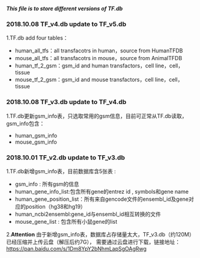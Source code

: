 ##### This file is to store different versions of TF.db


### 2018.10.08 TF_v4.db update to TF_v5.db
1.TF.db add four tables：
+ human_all_tfs：all transfacotrs in human，source from HumanTFDB
+ mouse_all_tfs：all transfacotrs in mouse，source from AnimalTFDB
+ human_tf_2_gsm：gsm_id and human transfactors，cell line，cell，tissue
+ mouse_tf_2_gsm：gsm_id and mouse transfactors，cell line，cell，tissue


### 2018.10.08 TF_v3.db update to TF_v4.db
1.TF.db更新gsm_info表，只选取常用的gsm信息，目前可正常从TF.db读取，gsm_info包含：
+ human_gsm_info
+ mouse_gsm_info


### 2018.10.01 TF_v2.db update to TF_v3.db
1.TF.db新增gsm_info表，目前数据库含5张表 : 
+ gsm_info : 所有gsm的信息
+ human_gene_info_list:包含所有gene的entrez id , symbols和gene name
+ human_gene_position_list：所有来自gencode文件的ensembl_id及gene对应的position（hg38和hg19）
+ human_ncbi2ensembl:gene_id与ensembl_id相互转换的文件
+ mouse_gene_list : 包含所有小鼠gene的list

2.**Attention** 由于新增gsm_info表，数据库占存储量太大，TF_v3.db（约120M）已经压缩并上传云盘（解压后约7G），
需要通过云盘进行下载，链接地址：https://pan.baidu.com/s/1Dm8YpY2bNhmLapSgOAgRwg





